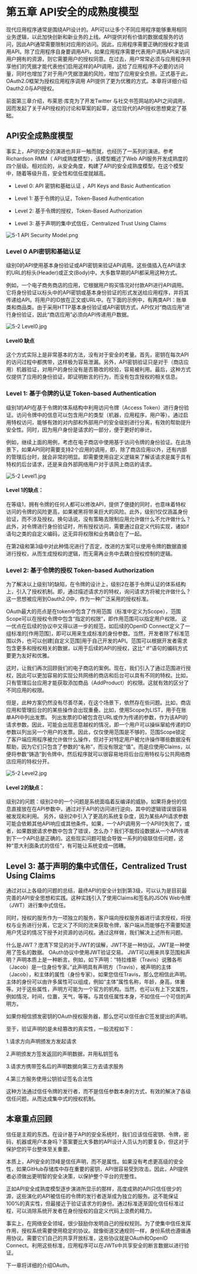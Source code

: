 # 第五章 API安全的成熟度模型

现代应用程序通常是围绕API设计的。API可以让多个不同应用程序能够重用相同业务逻辑，以此加快创新和新业务的上线。API提供对有价值的数据或服务的访问，因此API通常需要限制对应用的访问。因此，应用程序需要正确的授权才能调用API。除了应用程序自身要调用API，如果应用程序需要代表用户调用API来访问用户拥有的资源，则它需要用户的授权同意。在过去，用户常常必须与应用程序共享他们的凭据才能代表他们启用这样的API调用，这给了应用程序不必要的访问量，同时也增加了对于用户凭据泄漏的风险，增加了应用安全负担。正式基于此，OAuth2.0框架为授权应用程序调用 API提供了更为优雅的方式。本章将详细介绍Oauth2.0与API授权。

前面第三章介绍，布莱恩·库克为了开发Twitter 与社交书签网站的API之间调用，因而发起了关于API授权的讨论和草案的起草，这位现代的API授权思想奠定了基础。

## API安全成熟度模型

事实上，API的安全的演进也并非一触而就，也经历了一系列的演进。参考Richardson RMM（ API成熟度模型），该模型概述了Web API服务开发成熟度的四个层级。相对应的，从安全角度，构建了API的安全成熟度模型。在这个模型中，随着等级升高，安全性和信任度就越高。

- Level 0: API 密钥和基础认证 ，API Keys and Basic Authentication

- Level 1: 基于令牌的认证，Token-Based Authentication
- Level 2: 基于令牌的授权，Token-Based Authorization

- Level 3: 基于声明的集中式信任，Centralized Trust Using Claims

![5-1 API Security Model.png](https://huawei.best/2021/06/30/98d476ec82e8d.png)

### Level 0 API密钥和基础认证

级别0的API使用基本身份验证或API密钥来验证API调用。这些值插入在API请求的URL的标头(Header)或正文(Body)中。大多数早期的API都采用这种方式。

例如，一个电子商务商店的应用，它根据用户购买情况对付款API进行API调用。它将身份验证以标头中的API密钥或基本身份验证的形式发送给应用程序，并将其传递给API。将用户的ID放在正文或URL中。在下面的示例中，有两类API：账单类和商品类。由于采用HTTP基本身份验证或API密钥方式，API仅对“商店应用”进行身份验证，因此“商店应用”必须向API传递用户数据。

![5-2 Level0.jpg](https://huawei.best/2021/06/30/42c703bfcd425.jpg)

#### Level0 缺点

这个方式实际上是非常基本的方法，没有对于安全的考量。首先，密钥在每次API的访问过程中都携带，这样极为容易泄漏。另外，API密钥验证只是对于（商店应用）机器验证，对用户的身份没有是否篡改的校验，容易被利用。最后，这种方式仅提供了应用的身份验证，即证明断言的行为，而没有包含授权的相关信息。

### Level 1: 基于令牌的认证 Token-based Authentication

级别1的API在基于令牌的体系结构中利用访问令牌（Access Token）进行身份验证。访问令牌中的信息可以包含用户的类型（机器，应用程序，用户等）。通过启用特权访问，能够有效的对内部和外部用户的安全级别进行分离，有效的帮助提升安全性。同时，因为用户身份是请求的一部分，便于更好的审计。

例如，继续上面的用例，考虑在电子商店中使用基于访问令牌的身份验证。在此场景下，如果API同时需要支持2个应用的调用，即，除了商店应用以外，还有内部的管理后台时，就会非常的明显。即需要使用自定义逻辑来了解该请求是属于具有特权的后台请求，还是来自外部网络用户对于该网上商店的请求。

![5-2 Level1.jpg](https://huawei.best/2021/06/30/8c84f4080169c.jpg)

#### Level 1的缺点：

在等级1，拥有令牌的任何人都可以修改API，提供了便捷的同时，也意味着特权访问的令牌的风险更高，如果被黑将带来巨大的风险。此外，级别1仅仅涵盖身份验证，而不涉及授权。换句话说，没有策略去限制应用允许做什么不允许做什么？此外，对令牌进行身份验证时，所有授权访问，需要通过自定义代码实现，诸如if语句之类的自定义编码，这无异将权限和业务耦合在了一起。

在第2级和第3级中对此种情况进行了否定，改进的方案可以使用令牌的数据直接进行授权，从而生成授权的逻辑，而无需再业务中去耦合授权控制的逻辑。

### Level 2: 基于令牌的授权 Token-based Authorization

为了解决以上级别1的缺陷，在令牌的设计上，级别2在基于令牌认证的体系结构上，引入了授权机制。即，通过描述请求方的特权，询问请求方将被允许做什么？这一思想被应用到Oauth2.0中，作为一种广泛采用的授权标准。

OAuth最大的亮点是在token中包含了作用范围（标准中定义为Scope），范围Scope可以在授权令牌中包含“指定的权限”，即作用范围可以指定用户权限。 这一优点在后续的协议中又得以进一步的规范，如后续的OpenID Connect定义了一组标准的[作用范围]，即可以用来生成标准的身份参数。当然，开发者除了标准范围以外，也可以创建[自定义范围]用于自己开发的API。范围可以根据开发者需求包含更多和授权相关的数据，以用于后续的API的授权，这比“ if”语句的编码方式要更为友好和优雅。

这时，让我们再次回顾我们的电子商店的案例。现在，我们引入了通过范围进行授权，因此可以更加容易的实现公共网络的商店和后台可以具有不同的特权。比如，只有管理后台应用才能获取添加商品（AddProduct）的权限。这就有效的区分了不同应用的权限。

但是，此种方案仍然没有尽善尽美，在这个场景下，依然存在些问题。比如，商店应用和管理后台的的某些操作会出现重叠。比如，使用Scope为LIST，用于在账单API中列出发票。 列出发票的ID被包含在URL或作为传递的参数，作为该API的请求参数。因此，可能会出现恶意越权的情况，即一个用户可以操纵窜給传递的ID参数以列出另一个用户的发票。因此，仅仅使用范围是不够的，范围Scope锁定了客户端应用程序被允许做什么操作，但对于对特定用户被允许操作哪些数据没有帮助，因为它们只包含了参数的“名称”，而没有限定“值”。而是应使用Claims，以便将参数“铸造”到令牌中。然后程序就可以很容易地将后台应用特权与公共网络商店应用的特权分开。

![5-2 Level2.jpg](https://huawei.best/2021/06/30/8300797681f6b.jpg)

#### Level 2的缺点：

级别2的问题：级别2中的一个问题是系统面临着反编译的威胁。如果将身份的信息直接放在在API参数中，通过对于API的访问进行逆向，其中的逻辑错误很容易被发现和利用。 另外，级别2中引入了更高的系统复杂度，因为某些API请求参数可能会依赖其他API响应或其他条件。如果，一个API调用另一个API时失败了，或者，如果数据请求参数中包含了错误，怎么办？我们不能假设数据从一个API传递到下一个API总是正确的。这些现实问题可能会导致一系列的级联信任问题，这种“意大利面条式的信任”，有可能让系统变成一团糟。



## Level 3: 基于声明的集中式信任，Centralized Trust Using Claims

通过对以上各级的问题的总结，最终API的安全计划到第3级，可以认为是目前最完善的API安全思想和实践。这种实践引入了使用Claims和签名的JSON Web令牌（JWT）进行集中式信任。

同时，授权的服务作为一项独立的服务，客户端向授权服务器进行请求授权，将授权与业务进行分离，它定义了不同的流来获取令牌，客户端从而能够在不需要知道用户凭证的情况下授予对资源的访问权。通过这样做，我们解决上述所有问题。

什么是JWT？澄清下常见的对于JWT的误解，JWT不是一种协议。JWT是一种使用了签名的数据。 OAuth协议中使用JWT验证交易。 JWT可以用来共享范围和声明？声明本质上是一种断言。例如，如下声明：“特拉维斯（Travis）说雅各布（Jacob）是一位身份专家。”此声明具有声明方（Travis），被声明的主体（Jacob），和主体的属性（身份专家）。如果您信任Travis，那么您相信此声明。主体的身份可以由许多属性可以组成，例如“主体”属性名称，年龄，身高，体重等。对于这些属性，声明方可能为一个官方的机构。当然，也可以有上下文属性，例如情况，时间，位置，天气，等等。与其信任属性本身，不如信任一个可信的声明方。

如果你相信颁发密钥的OAuth授权服务器，那么您可以信任由它签发提出的声明。

至于，验证声明的是未经篡改的真实性，一般流程如下：

1.请求方向声明颁发方发起请求

2.声明颁发方签发返回的声明数据，并用私钥签名

3.请求方携带签名后的声明数据向第三方去请求服务

4.第三方服务使用公钥验证签名合法性

这种方法通过信任令牌的发行者，而不是信任参数本身的方式，有效的解决了各级信任问题。从而达成集中式的授权机制。



## 本章重点回顾

信任是主观的东西。在设计基于API的安全系统时，我们应该信任密钥、令牌，密码，机器或用户本身吗？答案要比大多数的API设计人员认为的要复杂，但这对于保护您的平台整体至关重要。

 本质上，API安全的顶峰是信任声明，而不是属性。如果没有考虑更高级的安全性，如果GitHub存储库中存在重要的密钥，API很容易受到攻击。因此，API提供者必须做出更明智的安全决策，以保护整个平台的完整性。

正如API安全成熟度模型逐步演进所显示的那样，高度成熟的API只信任很少的源，这些演化的API被信任的令牌的发行者逐渐成为独立的服务。这不能保证100%的真实性，但最接近于验证请求方的身份。通过标准逐渐固化信任标准过程，可以消除系统开发者在身份授权的自定义代码上浪费的精力。

事实上，在网络安全领域，很少鼓励你发明自己的授权规则。为了使集中信任发挥作用，授权系统需要使用稳定的协议。就像街道交通规则一样，身份系统也遵循通用协议。需要它们自己的共享开放标准，这些协议就是OAuth和OpenID Connect。利用这些标准，应用程序可以在JWTs中共享安全的断言数据以进行验证。

下一章将详细的介绍OAuth。
